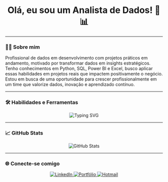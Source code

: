 <h1 align="center">Olá, eu sou um Analista de Dados! 👋📊</h1>


---

### 👨‍💼 Sobre mim

Profissional de dados em desenvolvimento com projetos práticos em andamento, motivado por transformar dados em insights estratégicos. Tenho conhecimentos em Python, SQL, Power BI e Excel, busco aplicar essas habilidades em projetos reais que impactem positivamente o negócio. Estou em busca de uma oportunidade para crescer profissionalmente em um time que valorize dados, inovação e aprendizado contínuo.

---

### 🛠️ Habilidades e Ferramentas

<p align="center">
  <img src="https://readme-typing-svg.herokuapp.com?font=Fira+Code&duration=3000&pause=1000&center=true&vCenter=true&width=435&lines=Python+%7C+SQL+%7C+Excel+%7C+Power+BI" alt="Typing SVG" />

</p>

---

### 📈 GitHub Stats

<p align="center">
  <img src="https://github-readme-stats.vercel.app/api?username=yuri-lima01&show_icons=true&theme=radical" alt="GitHub Stats" />
</p>

---

### 🌐 Conecte-se comigo

<p align="center">
  <a href="(https://www.linkedin.com/in/yuri-lima01/)" target="_blank">
    <img src="https://img.shields.io/badge/LinkedIn-0A66C2?style=for-the-badge&logo=linkedin&logoColor=white" alt="LinkedIn">
  </a>
  <a href="(https://yuri-lima01.carrd.co/)" target="_blank">
    <img src="https://img.shields.io/badge/Portf%C3%B3lio-000000?style=for-the-badge&logo=About.me&logoColor=white" alt="Portfólio">
  </a>
  <a href="mailto:yurimrt0@hotmail.com">
    <img src="https://img.shields.io/badge/Hotmail-0078D4?style=for-the-badge&logo=microsoft-outlook&logoColor=white" alt="Hotmail">
  </a>
</p>

